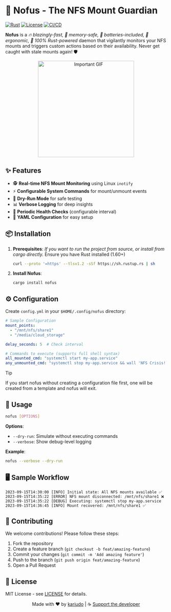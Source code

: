 # 🚀 Nofus - The NFS Mount Guardian

[![Rust](https://img.shields.io/badge/Rust-1.60%2B-orange?logo=rust)](https://www.rust-lang.org/)
[![License](https://img.shields.io/badge/License-MIT-blue.svg)](LICENSE)
[![CI/CD](https://github.com/kariudo/nofus/actions/workflows/rust.yml/badge.svg)](https://github.com/kariudo/nofus/actions)

**Nofus** is a _🔥 blazingly-fast, 🧠 memory-safe, 🔋 batteries-included, 💺ergonomic, 🦀 100% Rust-powered_ daemon that vigilantly monitors your NFS mounts and triggers custom actions based on their availability. Never get caught with stale mounts again! 🛡️

<p align="center">
  <img src="https://media.giphy.com/media/3o7abKhOpu0NwenH3O/giphy.gif" alt="Important GIF" width="300"/>
</p>

## ✨ Features

- 🕵️ **Real-time NFS Mount Monitoring** using Linux `inotify`
- ⚡ **Configurable System Commands** for mount/unmount events
- 🧪 **Dry-Run Mode** for safe testing
- 📊 **Verbose Logging** for deep insights
- 🔄 **Periodic Health Checks** (configurable interval)
- 📁 **YAML Configuration** for easy setup

## 📦 Installation

1. **Prerequisites**: _If you want to run the project from source, or install from cargo directly._ Ensure you have Rust installed (1.60+)

   ```bash
   curl --proto '=https' --tlsv1.2 -sSf https://sh.rustup.rs | sh
   ```

2. **Install Nofus**:

   ```bash
   cargo install nofus
   ```

## ⚙️ Configuration

Create `config.yml` in your `$HOME/.config/nofus` directory:

```yaml
# Sample Configuration
mount_points:
  - "/mnt/nfs/share1"
  - "/media/cloud_storage"

delay_seconds: 5  # Check interval

# Commands to execute (supports full shell syntax)
all_mounted_cmd: "systemctl start my-app.service"
any_unmounted_cmd: "systemctl stop my-app.service && wall 'NFS Crisis!'"
```

> [!TIP]
> If you start nofus without creating a configuration file first,
> one will be created from a template and nofus will exit.

## 🚦 Usage

```bash
nofus [OPTIONS]
```

**Options**:

- `--dry-run`: Simulate without executing commands
- `--verbose`: Show debug-level logging

**Example**:

```bash
nofus --verbose --dry-run
```

## 🖥️ Sample Workflow

```text
2023-09-15T14:30:00 [INFO] Initial state: All NFS mounts available ✅
2023-09-15T14:35:22 [ERROR] NFS mount disconnected: /mnt/nfs/share1 ❌
2023-09-15T14:35:22 [DEBUG] Executing: systemctl stop my-app.service
2023-09-15T14:36:45 [INFO] Mount recovered: /mnt/nfs/share1 ✅
```

## 🤝 Contributing

We welcome contributions! Please follow these steps:

1. Fork the repository
2. Create a feature branch (`git checkout -b feat/amazing-feature`)
3. Commit your changes (`git commit -m 'Add amazing feature'`)
4. Push to the branch (`git push origin feat/amazing-feature`)
5. Open a Pull Request

## 📜 License

MIT License - see [LICENSE](LICENSE) for details.

<p align="center">
  Made with ❤️ by <a href="https://github.com/kariudo">kariudo</a> |
  ☕ <a href="https://buymeacoffee.com/kariudo">Support the developer</a>
</p>
